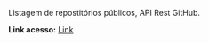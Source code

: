 Listagem de repostitórios públicos, API Rest GitHub.

<strong>Link acesso:</strong>
<a target="_blank" href="https://jeferson3.github.io/nvpc-company-test/">Link</a>
